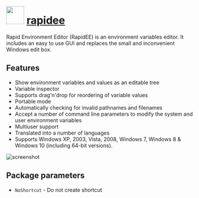 # <img src="" width="48" height="48"/> [rapidee](https://chocolatey.org/packages/rapidee)

Rapid Environment Editor (RapidEE) is an environment variables editor. It includes an easy to use GUI and replaces the small and inconvenient Windows edit box.

## Features

- Show environment variables and values as an editable tree
- Variable inspector
- Supports drag'n'drop for reordering of variable values
- Portable mode
- Automatically checking for invalid pathnames and filenames
- Accept a number of command line parameters to modify the system and user environment variables
- Multiuser support
- Translated into a number of languages
- Supports Windows XP, 2003, Vista, 2008, Windows 7, Windows 8 & Windows 10 (including 64-bit versions).

![screenshot](https://github.com/chocolatey/chocolatey-coreteampackages/tree/master/automatic/rapidee/screenshot.webp)

## Package parameters

- `NoShortcut` - Do not create shortcut
